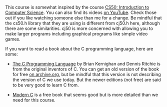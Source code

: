 <!-- index-meta.md: gendoc includes this into the generated documentation index.md file-->

This course is somewhat inspired by the course [CS50: Introduction to Computer Science](https://pll.harvard.edu/course/cs50-introduction-computer-science). You can also find its videos [on YouTube](https://www.youtube.com/c/cs50/videos). Check those out if you like watching someone else than me for a change. Be mindful that the cs50.h library that they are using is different from cj50.h here, although there are some similarities. cj50 is more concerned with allowing you to make larger programs including graphical programs like simple video games.

If you want to read a book about the C programming language, here are some:

* [The C Programming Language](https://en.wikipedia.org/wiki/The_C_Programming_Language) by Brian Kernighan and Dennis Ritchie is from the original inventors of C. You can get an old version of the book for free [on archive.org](https://archive.org/details/TheCProgrammingLanguageFirstEdition/mode/2up), but be mindful that this version is not describing the version of C we use today. But the newer editions (not free) are said to be very good to learn C from.

* [Modern C](https://inria.hal.science/hal-02383654/file/ModernC.pdf) is a free book that seems good but is more detailed than we need for this course.


